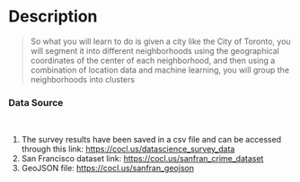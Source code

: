# Description
> So what you will learn to do is given a city like the City of Toronto, you will segment it into different neighborhoods using the geographical coordinates of the center of each neighborhood, and then using a combination of location data and machine learning, you will group the neighborhoods into clusters


### Data Source
<br>
<ol>
<li>The survey results have been saved in a csv file and can be accessed through this link:
<a href="https://cocl.us/datascience_survey_data">https://cocl.us/datascience_survey_data</a></li>
<li>San Francisco dataset link:
<a href="https://cocl.us/sanfran_crime_dataset"> https://cocl.us/sanfran_crime_dataset</a></li>
<li>GeoJSON file:
<a href="https://cocl.us/sanfran_geojson">https://cocl.us/sanfran_geojson</a></li>
</ol>
